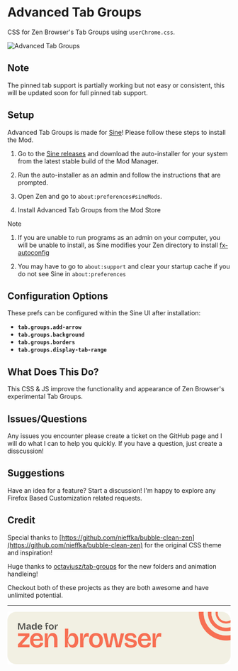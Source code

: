 # Advanced Tab Groups  

CSS for Zen Browser's Tab Groups using `userChrome.css`. 

![Advanced Tab Groups](https://github.com/Anoms12/Advanced-Tab-Groups/blob/V2.0.0/image.png)  
## Note

The pinned tab support is partially working but not easy or consistent, this will be updated soon for full pinned tab support.

## Setup

Advanced Tab Groups is made for [Sine](https://github.com/CosmoCreeper/Sine)! Please follow these steps to install the Mod.

1. Go to the [Sine releases](https://github.com/CosmoCreeper/Sine/releases) and download the auto-installer for your system from the latest stable build of the Mod Manager.

2. Run the auto-installer as an admin and follow the instructions that are prompted.

3. Open Zen and go to `about:preferences#sineMods`.

4. Install Advanced Tab Groups from the Mod Store

> [!NOTE]
>
> 1. If you are unable to run programs as an admin on your computer, you will be unable to install, as Sine modifies your Zen directory to install [fx-autoconfig](https://github.com/MrOtherGuy/fx-autoconfig) 
>
> 2. You may have to go to `about:support` and clear your startup cache if you do not see Sine in `about:preferences`

## Configuration Options  

These prefs can be configured within the Sine UI after installation:  

- **`tab.groups.add-arrow`**  
- **`tab.groups.background`**  
- **`tab.groups.borders`**  
- **`tab.groups.display-tab-range`**


## What Does This Do?  
This CSS & JS improve the functionality and appearance of Zen Browser's experimental Tab Groups.  

## Issues/Questions
 Any issues you encounter please create a ticket on the GitHub page and I will do what I can to help you quickly. If you have a question, just create a disscussion!

## Suggestions  

Have an idea for a feature? Start a discussion! I'm happy to explore any Firefox Based Customization related requests.  

## Credit  

Special thanks to [https://github.com/nieffka/bubble-clean-zen](https://github.com/nieffka/bubble-clean-zen) for the original CSS theme and inspiration!

Huge thanks to [octaviusz/tab-groups](https://github.com/octaviusz/zen-groups) for the new folders and animation handleing!

Checkout both of these projects as they are both awesome and have unlimited potential.

---

<img src="https://github.com/heyitszenithyt/zen-browser-badges/raw/fb14dcd72694b7176d141c774629df76af87514e/light/zen-badge-light.png" alt="Made For Zen Badge">
